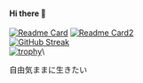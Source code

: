 #### Hi there 👋

[![Readme Card](https://github-readme-stats.vercel.app/api?username=chasyumen&count_private=true&show_icons=true)](https://github.com/anuraghazra/github-readme-stats)
[![Readme Card2](https://github-readme-stats.vercel.app/api/top-langs/?username=chasyumen&show_icons=true)](https://github.com/anuraghazra/github-readme-stats)\
[![GitHub Streak](https://streak-stats.demolab.com/?user=chasyumen)](https://git.io/streak-stats)\
[![trophy](https://github-profile-trophy.vercel.app/?username=chasyumen)](https://github.com/ryo-ma/github-profile-trophy)\

自由気ままに生きたい

<!--
**chasyumen/chasyumen** is a ✨ _special_ ✨ repository because its `README.md` (this file) appears on your GitHub profile.

Here are some ideas to get you started:

- 🔭 I’m currently working on ...
- 🌱 I’m currently learning ...
- 👯 I’m looking to collaborate on ...
- 🤔 I’m looking for help with ...
- 💬 Ask me about ...
- 📫 How to reach me: ...
- 😄 Pronouns: ...
- ⚡ Fun fact: ...
-->
